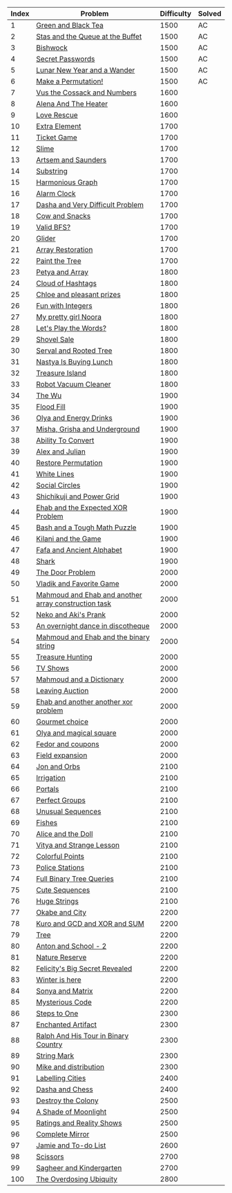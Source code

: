 | Index | Problem | Difficulty | Solved |
| --- | --- | --- | --- |
| 1 | [Green and Black Tea](https://codeforces.com/problemset/problem/746/D) | 1500 |  AC|
| 2 | [Stas and the Queue at the Buffet](https://codeforces.com/problemset/problem/1151/D) | 1500 |  AC|
| 3 | [Bishwock](https://codeforces.com/problemset/problem/991/D) | 1500 |  AC|
| 4 | [Secret Passwords](https://codeforces.com/problemset/problem/1263/D) | 1500 |  AC|
| 5 | [Lunar New Year and a Wander](https://codeforces.com/problemset/problem/1106/D) | 1500 |  AC|
| 6 | [Make a Permutation!](https://codeforces.com/problemset/problem/864/D) | 1500 |  AC|
| 7 | [Vus the Cossack and Numbers](https://codeforces.com/problemset/problem/1186/D) | 1600 |  |
| 8 | [Alena And The Heater](https://codeforces.com/problemset/problem/940/D) | 1600 |  |
| 9 | [Love Rescue](https://codeforces.com/problemset/problem/939/D) | 1600 |  |
| 10 | [Extra Element](https://codeforces.com/problemset/problem/1185/D) | 1700 |  |
| 11 | [Ticket Game](https://codeforces.com/problemset/problem/1215/D) | 1700 |  |
| 12 | [Slime](https://codeforces.com/problemset/problem/1038/D) | 1700 |  |
| 13 | [Artsem and Saunders](https://codeforces.com/problemset/problem/765/D) | 1700 |  |
| 14 | [Substring](https://codeforces.com/problemset/problem/919/D) | 1700 |  |
| 15 | [Harmonious Graph](https://codeforces.com/problemset/problem/1253/D) | 1700 |  |
| 16 | [Alarm Clock](https://codeforces.com/problemset/problem/898/D) | 1700 |  |
| 17 | [Dasha and Very Difficult Problem](https://codeforces.com/problemset/problem/761/D) | 1700 |  |
| 18 | [Cow and Snacks](https://codeforces.com/problemset/problem/1209/D) | 1700 |  |
| 19 | [Valid BFS?](https://codeforces.com/problemset/problem/1037/D) | 1700 |  |
| 20 | [Glider](https://codeforces.com/problemset/problem/1041/D) | 1700 |  |
| 21 | [Array Restoration](https://codeforces.com/problemset/problem/1023/D) | 1700 |  |
| 22 | [Paint the Tree](https://codeforces.com/problemset/problem/1244/D) | 1700 |  |
| 23 | [Petya and Array](https://codeforces.com/problemset/problem/1042/D) | 1800 |  |
| 24 | [Cloud of Hashtags](https://codeforces.com/problemset/problem/777/D) | 1800 |  |
| 25 | [Chloe and pleasant prizes](https://codeforces.com/problemset/problem/743/D) | 1800 |  |
| 26 | [Fun with Integers](https://codeforces.com/problemset/problem/1062/D) | 1800 |  |
| 27 | [My pretty girl Noora](https://codeforces.com/problemset/problem/822/D) | 1800 |  |
| 28 | [Let's Play the Words?](https://codeforces.com/problemset/problem/1277/D) | 1800 |  |
| 29 | [Shovel Sale](https://codeforces.com/problemset/problem/899/D) | 1800 |  |
| 30 | [Serval and Rooted Tree](https://codeforces.com/problemset/problem/1153/D) | 1800 |  |
| 31 | [Nastya Is Buying Lunch](https://codeforces.com/problemset/problem/1136/D) | 1800 |  |
| 32 | [Treasure Island](https://codeforces.com/problemset/problem/1214/D) | 1800 |  |
| 33 | [Robot Vacuum Cleaner](https://codeforces.com/problemset/problem/922/D) | 1800 |  |
| 34 | [The Wu](https://codeforces.com/problemset/problem/1017/D) | 1900 |  |
| 35 | [Flood Fill](https://codeforces.com/problemset/problem/1114/D) | 1900 |  |
| 36 | [Olya and Energy Drinks](https://codeforces.com/problemset/problem/877/D) | 1900 |  |
| 37 | [Misha, Grisha and Underground](https://codeforces.com/problemset/problem/832/D) | 1900 |  |
| 38 | [Ability To Convert](https://codeforces.com/problemset/problem/758/D) | 1900 |  |
| 39 | [Alex and Julian](https://codeforces.com/problemset/problem/1220/D) | 1900 |  |
| 40 | [Restore Permutation](https://codeforces.com/problemset/problem/1208/D) | 1900 |  |
| 41 | [White Lines](https://codeforces.com/problemset/problem/1200/D) | 1900 |  |
| 42 | [Social Circles](https://codeforces.com/problemset/problem/1060/D) | 1900 |  |
| 43 | [Shichikuji and Power Grid](https://codeforces.com/problemset/problem/1245/D) | 1900 |  |
| 44 | [Ehab and the Expected XOR Problem](https://codeforces.com/problemset/problem/1174/D) | 1900 |  |
| 45 | [Bash and a Tough Math Puzzle](https://codeforces.com/problemset/problem/914/D) | 1900 |  |
| 46 | [Kilani and the Game](https://codeforces.com/problemset/problem/1105/D) | 1900 |  |
| 47 | [Fafa and Ancient Alphabet](https://codeforces.com/problemset/problem/935/D) | 1900 |  |
| 48 | [Shark](https://codeforces.com/problemset/problem/982/D) | 1900 |  |
| 49 | [The Door Problem](https://codeforces.com/problemset/problem/776/D) | 2000 |  |
| 50 | [Vladik and Favorite Game](https://codeforces.com/problemset/problem/811/D) | 2000 |  |
| 51 | [Mahmoud and Ehab and another array construction task](https://codeforces.com/problemset/problem/959/D) | 2000 |  |
| 52 | [Neko and Aki's Prank](https://codeforces.com/problemset/problem/1152/D) | 2000 |  |
| 53 | [An overnight dance in discotheque](https://codeforces.com/problemset/problem/814/D) | 2000 |  |
| 54 | [Mahmoud and Ehab and the binary string](https://codeforces.com/problemset/problem/862/D) | 2000 |  |
| 55 | [Treasure Hunting](https://codeforces.com/problemset/problem/1201/D) | 2000 |  |
| 56 | [TV Shows](https://codeforces.com/problemset/problem/1061/D) | 2000 |  |
| 57 | [Mahmoud and a Dictionary](https://codeforces.com/problemset/problem/766/D) | 2000 |  |
| 58 | [Leaving Auction](https://codeforces.com/problemset/problem/749/D) | 2000 |  |
| 59 | [Ehab and another another xor problem](https://codeforces.com/problemset/problem/1088/D) | 2000 |  |
| 60 | [Gourmet choice](https://codeforces.com/problemset/problem/1131/D) | 2000 |  |
| 61 | [Olya and magical square](https://codeforces.com/problemset/problem/1080/D) | 2000 |  |
| 62 | [Fedor and coupons](https://codeforces.com/problemset/problem/754/D) | 2000 |  |
| 63 | [Field expansion](https://codeforces.com/problemset/problem/799/D) | 2000 |  |
| 64 | [Jon and Orbs](https://codeforces.com/problemset/problem/768/D) | 2100 |  |
| 65 | [Irrigation](https://codeforces.com/problemset/problem/1181/D) | 2100 |  |
| 66 | [Portals](https://codeforces.com/problemset/problem/1271/D) | 2100 |  |
| 67 | [Perfect Groups](https://codeforces.com/problemset/problem/980/D) | 2100 |  |
| 68 | [Unusual Sequences](https://codeforces.com/problemset/problem/900/D) | 2100 |  |
| 69 | [Fishes](https://codeforces.com/problemset/problem/912/D) | 2100 |  |
| 70 | [Alice and the Doll](https://codeforces.com/problemset/problem/1236/D) | 2100 |  |
| 71 | [Vitya and Strange Lesson](https://codeforces.com/problemset/problem/842/D) | 2100 |  |
| 72 | [Colorful Points](https://codeforces.com/problemset/problem/909/D) | 2100 |  |
| 73 | [Police Stations](https://codeforces.com/problemset/problem/796/D) | 2100 |  |
| 74 | [Full Binary Tree Queries](https://codeforces.com/problemset/problem/960/D) | 2100 |  |
| 75 | [Cute Sequences](https://codeforces.com/problemset/problem/1166/D) | 2100 |  |
| 76 | [Huge Strings](https://codeforces.com/problemset/problem/868/D) | 2100 |  |
| 77 | [Okabe and City](https://codeforces.com/problemset/problem/821/D) | 2200 |  |
| 78 | [Kuro and GCD and XOR and SUM](https://codeforces.com/problemset/problem/979/D) | 2200 |  |
| 79 | [Tree](https://codeforces.com/problemset/problem/932/D) | 2200 |  |
| 80 | [Anton and School - 2](https://codeforces.com/problemset/problem/785/D) | 2200 |  |
| 81 | [Nature Reserve](https://codeforces.com/problemset/problem/1059/D) | 2200 |  |
| 82 | [Felicity's Big Secret Revealed](https://codeforces.com/problemset/problem/757/D) | 2200 |  |
| 83 | [Winter is here](https://codeforces.com/problemset/problem/839/D) | 2200 |  |
| 84 | [Sonya and Matrix](https://codeforces.com/problemset/problem/1004/D) | 2200 |  |
| 85 | [Mysterious Code](https://codeforces.com/problemset/problem/1163/D) | 2200 |  |
| 86 | [Steps to One](https://codeforces.com/problemset/problem/1139/D) | 2300 |  |
| 87 | [Enchanted Artifact](https://codeforces.com/problemset/problem/1282/D) | 2300 |  |
| 88 | [Ralph And His Tour in Binary Country](https://codeforces.com/problemset/problem/894/D) | 2300 |  |
| 89 | [String Mark](https://codeforces.com/problemset/problem/895/D) | 2300 |  |
| 90 | [Mike and distribution](https://codeforces.com/problemset/problem/798/D) | 2300 |  |
| 91 | [Labelling Cities](https://codeforces.com/problemset/problem/794/D) | 2400 |  |
| 92 | [Dasha and Chess](https://codeforces.com/problemset/problem/1100/D) | 2400 |  |
| 93 | [Destroy the Colony](https://codeforces.com/problemset/problem/1111/D) | 2500 |  |
| 94 | [A Shade of Moonlight](https://codeforces.com/problemset/problem/989/D) | 2500 |  |
| 95 | [Ratings and Reality Shows](https://codeforces.com/problemset/problem/887/D) | 2500 |  |
| 96 | [Complete Mirror](https://codeforces.com/problemset/problem/1182/D) | 2500 |  |
| 97 | [Jamie and To-do List](https://codeforces.com/problemset/problem/916/D) | 2600 |  |
| 98 | [Scissors](https://codeforces.com/problemset/problem/955/D) | 2700 |  |
| 99 | [Sagheer and Kindergarten](https://codeforces.com/problemset/problem/812/D) | 2700 |  |
| 100 | [The Overdosing Ubiquity](https://codeforces.com/problemset/problem/869/D) | 2800 |  |
